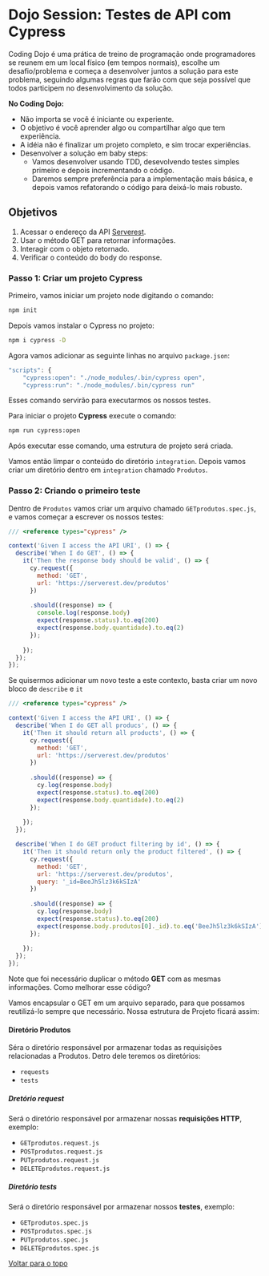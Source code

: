 # Dojo Session: Testes de API com Cypress

Coding Dojo é uma prática de treino de programação onde programadores se reunem em um local físico
(em tempos normais), escolhe um desafio/problema e começa a desenvolver juntos a solução para este
problema, seguindo algumas regras que farão com que seja possível que todos participem no desenvolvimento
da solução.

**No Coding Dojo:**

- Não importa se você é iniciante ou experiente.
- O objetivo é você aprender algo ou compartilhar algo que tem experiência.
- A idéia não é finalizar um projeto completo, e sim trocar experiências.
- Desenvolver a solução em baby steps:
  - Vamos desenvolver usando TDD, desevolvendo testes simples primeiro e depois incrementando o código.
  - Daremos sempre preferência para a implementação mais básica, e depois vamos
  refatorando o código para deixá-lo mais robusto.

## Objetivos

1. Acessar o endereço da API [Serverest](https://serverest.dev/).
2. Usar o método GET para retornar informações.
3. Interagir com o objeto retornado.
4. Verificar o conteúdo do body do response.

### Passo 1: Criar um projeto Cypress

Primeiro, vamos iniciar um projeto node digitando o comando:

```bash
npm init
```

Depois vamos instalar o Cypress no projeto:

```bash
npm i cypress -D
```

Agora vamos adicionar as seguinte linhas no arquivo `package.json`:

```javascript
"scripts": {
    "cypress:open": "./node_modules/.bin/cypress open",
    "cypress:run": "./node_modules/.bin/cypress run"
```

Esses comando servirão para executarmos os nossos testes.

Para iniciar o projeto **Cypress** execute o comando:

```bash
npm run cypress:open
```

Após executar esse comando, uma estrutura de projeto será criada.

Vamos então limpar o conteúdo do diretório `integration`. Depois vamos criar um
diretório dentro em `integration` chamado `Produtos`.

### Passo 2: Criando o primeiro teste

Dentro de `Produtos` vamos criar um arquivo chamado `GETprodutos.spec.js`, e vamos começar
a escrever os nossos testes:

```javascript
/// <reference types="cypress" />

context('Given I access the API URI', () => {
  describe('When I do GET', () => {
    it('Then the response body should be valid', () => {
      cy.request({
        method: 'GET',
        url: 'https://serverest.dev/produtos'
      })
      
      .should((response) => {
        console.log(response.body)
        expect(response.status).to.eq(200)
        expect(response.body.quantidade).to.eq(2)
      });
      
    });
  });
});
```

Se quisermos adicionar um novo teste a este contexto, basta criar um novo bloco de `describe` e `it`

```javascript
/// <reference types="cypress" />

context('Given I access the API URI', () => {
  describe('When I do GET all producs', () => {
    it('Then it should return all products', () => {
      cy.request({
        method: 'GET',
        url: 'https://serverest.dev/produtos'
      })
      
      .should((response) => {
        cy.log(response.body)
        expect(response.status).to.eq(200)
        expect(response.body.quantidade).to.eq(2)
      });
      
    });
  });

  describe('When I do GET product filtering by id', () => {
    it('Then it should return only the product filtered', () => {
      cy.request({
        method: 'GET',
        url: 'https://serverest.dev/produtos',
        query: '_id=BeeJh5lz3k6kSIzA'
      })
      
      .should((response) => {
        cy.log(response.body)
        expect(response.status).to.eq(200)
        expect(response.body.produtos[0]._id).to.eq('BeeJh5lz3k6kSIzA')
      });
      
    });
  });
});
```

Note que foi necessário duplicar o método **GET** com as mesmas informações. Como melhorar esse código?

Vamos encapsular o GET em um arquivo separado, para que possamos reutilizá-lo sempre que necessário.
Nossa estrutura de Projeto ficará assim:

#### Diretório Produtos

Séra o diretório responsável por armazenar todas as requisições relacionadas a Produtos. Detro dele teremos os diretórios:

- `requests`
- `tests`

##### Dretório request

Será o diretório responsável por armazenar nossas **requisições HTTP**, exemplo:

- `GETprodutos.request.js`
- `POSTprodutos.request.js`
- `PUTprodutos.request.js`
- `DELETEprodutos.request.js`

##### Diretório tests

Será o diretório responsável por armazenar nossos **testes**, exemplo:

- `GETprodutos.spec.js`
- `POSTprodutos.spec.js`
- `PUTprodutos.spec.js`
- `DELETEprodutos.spec.js`


[Voltar para o topo](#dojo-session:-testes-de-api-com-cypress)
